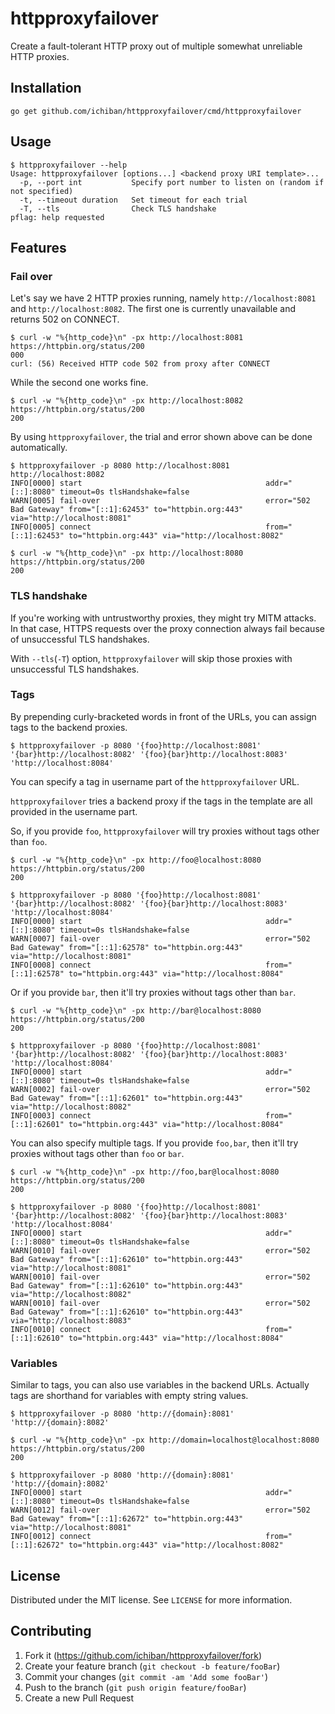 # httpproxyfailover

Create a fault-tolerant HTTP proxy out of multiple somewhat unreliable HTTP proxies.

## Installation

```console
go get github.com/ichiban/httpproxyfailover/cmd/httpproxyfailover
```

## Usage

```console
$ httpproxyfailover --help
Usage: httpproxyfailover [options...] <backend proxy URI template>...
  -p, --port int           Specify port number to listen on (random if not specified)
  -t, --timeout duration   Set timeout for each trial
  -T, --tls                Check TLS handshake
pflag: help requested
```

## Features

### Fail over

Let's say we have 2 HTTP proxies running, namely `http://localhost:8081` and `http://localhost:8082`.
The first one is currently unavailable and returns 502 on CONNECT.

```console
$ curl -w "%{http_code}\n" -px http://localhost:8081 https://httpbin.org/status/200
000
curl: (56) Received HTTP code 502 from proxy after CONNECT
```

While the second one works fine.

```console
$ curl -w "%{http_code}\n" -px http://localhost:8082 https://httpbin.org/status/200
200
```

By using `httpproxyfailover`, the trial and error shown above can be done automatically.

```console
$ httpproxyfailover -p 8080 http://localhost:8081 http://localhost:8082
INFO[0000] start                                         addr="[::]:8080" timeout=0s tlsHandshake=false
WARN[0005] fail-over                                     error="502 Bad Gateway" from="[::1]:62453" to="httpbin.org:443" via="http://localhost:8081"
INFO[0005] connect                                       from="[::1]:62453" to="httpbin.org:443" via="http://localhost:8082"
```

```console
$ curl -w "%{http_code}\n" -px http://localhost:8080 https://httpbin.org/status/200
200
```

### TLS handshake

If you're working with untrustworthy proxies, they might try MITM attacks. In that case, HTTPS requests over the proxy
connection always fail because of unsuccessful TLS handshakes.

With `--tls`(`-T`) option, `httpproxyfailover` will skip those proxies with unsuccessful TLS handshakes.

### Tags

By prepending curly-bracketed words in front of the URLs, you can assign tags to the backend proxies.

```console
$ httpproxyfailover -p 8080 '{foo}http://localhost:8081' '{bar}http://localhost:8082' '{foo}{bar}http://localhost:8083' 'http://localhost:8084'
```

You can specify a tag in username part of the `httpproxyfailover` URL.

`httpproxyfailover` tries a backend proxy if the tags in the template are all provided in the username part.

So, if you provide `foo`, `httpproxyfailover` will try proxies without tags other than `foo`.

```console
$ curl -w "%{http_code}\n" -px http://foo@localhost:8080 https://httpbin.org/status/200
200
```

```console
$ httpproxyfailover -p 8080 '{foo}http://localhost:8081' '{bar}http://localhost:8082' '{foo}{bar}http://localhost:8083' 'http://localhost:8084'
INFO[0000] start                                         addr="[::]:8080" timeout=0s tlsHandshake=false
WARN[0007] fail-over                                     error="502 Bad Gateway" from="[::1]:62578" to="httpbin.org:443" via="http://localhost:8081"
INFO[0008] connect                                       from="[::1]:62578" to="httpbin.org:443" via="http://localhost:8084"
```

Or if you provide `bar`, then it'll try proxies without tags other than `bar`.

```console
$ curl -w "%{http_code}\n" -px http://bar@localhost:8080 https://httpbin.org/status/200
200
```

```console
$ httpproxyfailover -p 8080 '{foo}http://localhost:8081' '{bar}http://localhost:8082' '{foo}{bar}http://localhost:8083' 'http://localhost:8084'
INFO[0000] start                                         addr="[::]:8080" timeout=0s tlsHandshake=false
WARN[0002] fail-over                                     error="502 Bad Gateway" from="[::1]:62601" to="httpbin.org:443" via="http://localhost:8082"
INFO[0003] connect                                       from="[::1]:62601" to="httpbin.org:443" via="http://localhost:8084"
```

You can also specify multiple tags. If you provide `foo,bar`, then it'll try proxies without tags other than `foo` or `bar`.

```console
$ curl -w "%{http_code}\n" -px http://foo,bar@localhost:8080 https://httpbin.org/status/200
200
```

```console
$ httpproxyfailover -p 8080 '{foo}http://localhost:8081' '{bar}http://localhost:8082' '{foo}{bar}http://localhost:8083' 'http://localhost:8084'
INFO[0000] start                                         addr="[::]:8080" timeout=0s tlsHandshake=false
WARN[0010] fail-over                                     error="502 Bad Gateway" from="[::1]:62610" to="httpbin.org:443" via="http://localhost:8081"
WARN[0010] fail-over                                     error="502 Bad Gateway" from="[::1]:62610" to="httpbin.org:443" via="http://localhost:8082"
WARN[0010] fail-over                                     error="502 Bad Gateway" from="[::1]:62610" to="httpbin.org:443" via="http://localhost:8083"
INFO[0010] connect                                       from="[::1]:62610" to="httpbin.org:443" via="http://localhost:8084"
```

### Variables

Similar to tags, you can also use variables in the backend URLs.
Actually tags are shorthand for variables with empty string values.

```console
$ httpproxyfailover -p 8080 'http://{domain}:8081' 'http://{domain}:8082'
```

```console
$ curl -w "%{http_code}\n" -px http://domain=localhost@localhost:8080 https://httpbin.org/status/200
200
```

```console
$ httpproxyfailover -p 8080 'http://{domain}:8081' 'http://{domain}:8082'
INFO[0000] start                                         addr="[::]:8080" timeout=0s tlsHandshake=false
WARN[0012] fail-over                                     error="502 Bad Gateway" from="[::1]:62672" to="httpbin.org:443" via="http://localhost:8081"
INFO[0012] connect                                       from="[::1]:62672" to="httpbin.org:443" via="http://localhost:8082"
```

## License

Distributed under the MIT license. See ``LICENSE`` for more information.

## Contributing

1. Fork it (<https://github.com/ichiban/httpproxyfailover/fork>)
2. Create your feature branch (`git checkout -b feature/fooBar`)
3. Commit your changes (`git commit -am 'Add some fooBar'`)
4. Push to the branch (`git push origin feature/fooBar`)
5. Create a new Pull Request